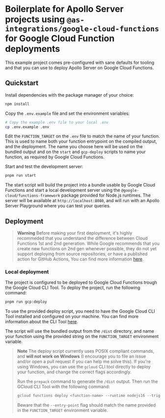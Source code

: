 # Boilerplate for Apollo Server projects using `@as-integrations/google-cloud-functions` for Google Cloud Function deployments

This example project comes pre-configured with sane defaults for tooling and that you can use to deploy Apollo Server on Google Cloud Functions.

## Quickstart

Install dependencies with the package manager of your choice:

```bash
npm install
```

Copy the `.env.example` file and set the environment variables:

```bash
# Copy the example .env file to your local .env
cp .env.example .env
```

Edit the `FUNCTION_TARGET` on the `.env` file to match the name of your function. This is used to name both your function entrypoint on the compiled output, and the deployment. The name you choose here will be used on the bundled output and on the `start` and `gcp-deploy` scripts to name your function, as required by Google Cloud Functions.

Start and test the development server:

```bash
pnpm run start
```

The start script will build the project into a bundle usable by Google Cloud Functions and start a local development server using the `@google-cloud/functions-framework` package provided for Node.js runtimes. The server will be available at `http://localhost:8080`, and will run with an Apollo Server Playground where you can test your queries.

## Deployment

> **Warning**
> Before making your first deployment, it's highly recommeded that you understand the difference between Cloud Functions 1st and 2nd generation. While Google recommends that you create new functions on 2nd gen whenever possible, they do not yet support deploying from source repositories, or have a published action for GitHub Actions, You can find more information [here](https://cloud.google.com/functions/docs/concepts/version-comparison).

### Local deployment

The project is configured to be deployed to Google Cloud Functions trough the Google Cloud CLI Tool. To deploy the project, run the following command:

```bash
pnpm run gcp:deploy
```

To use the provided deploy script, you need to have the Google Cloud CLI Tool installed and configured on your machine. You can find more information about the CLI Tool [here](https://cloud.google.com/sdk/gcloud).

The script will use the bundled output from the `/dist` directory, and name your function using the provided string on the `FUNCTION_TARGET` environment variable.

> **Note**
> The deploy script currently uses POSIX compliant commands, and **will not work on Windows** (I encourage you to file an issue and/or open a pull request if you can help me solve this). If you're using Windows, you can use the `gcloud` CLI tool directly to deploy your function, and change the correct flags accordingly.
>
> Run the `prepack` command to generate the `/dist` output. Then run the GCloud CLI Tool with the following command:
>
> ```powershell
> gcloud functions deploy <function-name> --runtime nodejs16 --trigger-http --allow-unauthenticated --entry-point=<function-name> --source=./dist
> ```
>
> Beware that the `--entry-point` flag should match the name provided in the `FUNCTION_TARGET` environment variable.


